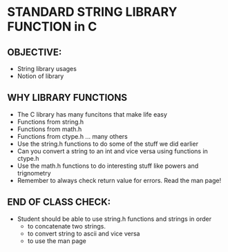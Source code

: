 # STANDARD STRING LIBRARY FUNCTION in C
## OBJECTIVE:
  * String library usages
  * Notion of library

## WHY LIBRARY FUNCTIONS  
  *  The C library has many funcitons that make life easy
  *	Functions from string.h
  *	Functions from math.h
  *	Functions from ctype.h ... many others
  * Use the string.h functions to do some of the stuff we did earlier
  * Can you convert a string to an int and vice versa using functions
    in ctype.h
  * Use the math.h functions to do interesting stuff like powers and trignometry
  * Remember to always check return value for errors. Read the man page!

## END OF CLASS CHECK:
  * Student should be able to use string.h functions and strings in order 
    * to concatenate two strings.
    * to convert string to ascii and vice versa
    * to use the man page

